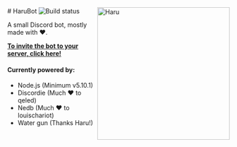 <img align="right" src="http://i.imgur.com/ehraY6N.jpg" width="300" alt="Haru">
# HaruBot
<img src="https://api.travis-ci.org/AmeryKr/HaruBot.svg" alt="Build status">

A small Discord bot, mostly made with ♥.

[**To invite the bot to your server, click here!**](https://discordapp.com/oauth2/authorize?client_id=203938836961689601&scope=bot&permissions=268823558)

#### Currently powered by:
+ Node.js (Minimum v5.10.1)
+ Discordie (Much ♥ to qeled)
+ Nedb (Much ♥ to louischariot)
+ Water gun (Thanks Haru!)
